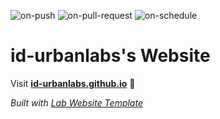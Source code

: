 
  ![on-push](../../actions/workflows/on-push.yaml/badge.svg)
  ![on-pull-request](../../actions/workflows/on-pull-request.yaml/badge.svg)
  ![on-schedule](../../actions/workflows/on-schedule.yaml/badge.svg)

  # id-urbanlabs's Website

  Visit **[id-urbanlabs.github.io](https://id-urbanlabs.github.io)** 🚀

  _Built with [Lab Website Template](https://greene-lab.gitbook.io/lab-website-template-docs)_
